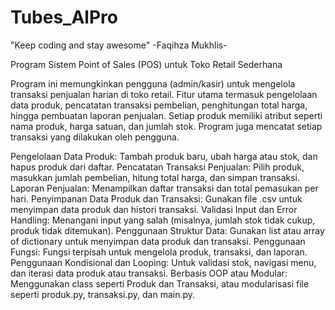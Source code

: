 # Tubes_AlPro
"Keep coding and stay awesome"  -Faqihza Mukhlis-

Program Sistem Point of Sales (POS) untuk Toko Retail Sederhana

Program ini memungkinkan pengguna (admin/kasir) untuk mengelola transaksi penjualan harian di toko retail. Fitur utama termasuk pengelolaan data produk, pencatatan transaksi pembelian, penghitungan total harga, hingga pembuatan laporan penjualan. Setiap produk memiliki atribut seperti nama produk, harga satuan, dan jumlah stok. Program juga mencatat setiap transaksi yang dilakukan oleh pengguna.

Pengelolaan Data Produk: Tambah produk baru, ubah harga atau stok, dan hapus produk dari daftar.
Pencatatan Transaksi Penjualan: Pilih produk, masukkan jumlah pembelian, hitung total harga, dan simpan transaksi.
Laporan Penjualan: Menampilkan daftar transaksi dan total pemasukan per hari.
Penyimpanan Data Produk dan Transaksi: Gunakan file .csv untuk menyimpan data produk dan histori transaksi.
Validasi Input dan Error Handling: Menangani input yang salah (misalnya, jumlah stok tidak cukup, produk tidak ditemukan).
Penggunaan Struktur Data: Gunakan list atau array of dictionary untuk menyimpan data produk dan transaksi.
Penggunaan Fungsi: Fungsi terpisah untuk mengelola produk, transaksi, dan laporan.
Penggunaan Kondisional dan Looping: Untuk validasi stok, navigasi menu, dan iterasi data produk atau transaksi.
Berbasis OOP atau Modular: Menggunakan class seperti Produk dan Transaksi, atau modularisasi file seperti produk.py, transaksi.py, dan main.py.
